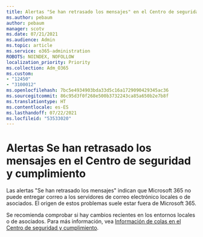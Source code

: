```yaml
---
title: Alertas "Se han retrasado los mensajes" en el Centro de seguridad y cumplimiento
ms.author: pebaum
author: pebaum
manager: scotv
ms.date: 07/21/2021
ms.audience: Admin
ms.topic: article
ms.service: o365-administration
ROBOTS: NOINDEX, NOFOLLOW
localization_priority: Priority
ms.collection: Adm_O365
ms.custom:
- "12450"
- "3100012"
ms.openlocfilehash: 7bc5e4934903bda33d5c16a1729090429345ac36
ms.sourcegitcommit: 86c95d3f0f268e500b3732243ca85a650b2e7b8f
ms.translationtype: HT
ms.contentlocale: es-ES
ms.lasthandoff: 07/22/2021
ms.locfileid: "53533020"
---
```

# <a name="messages-have-been-delayed-alerts-in-the-security--compliance-center"></a>Alertas Se han retrasado los mensajes en el Centro de seguridad y cumplimiento

Las alertas "Se han retrasado los mensajes" indican que Microsoft 365 no puede entregar correo a los servidores de correo electrónico locales o de asociados. El origen de estos problemas suele estar fuera de Microsoft 365. 

Se recomienda comprobar si hay cambios recientes en los entornos locales o de asociados. Para más información, vea [Información de colas en el Centro de seguridad y cumplimiento](/microsoft-365/security/office-365-security/mfi-queue-alerts-and-queues).

